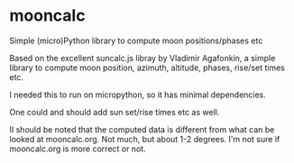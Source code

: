 # mooncalc
 Simple (micro)Python library to compute  moon positions/phases etc


  Based on the excellent suncalc.js libray by Vladimir Agafonkin, a simple library to
  compute moon position, azimuth, altitude, phases, rise/set times etc.

  I needed this to run on micropython, so it has minimal dependencies.

  One could and should add sun set/rise times etc as well.

  II should be noted that the computed data is different from what can be looked at
  mooncalc.org. Not much, but about 1-2 degrees. I'm not sure if mooncalc.org is more
  correct or not.

